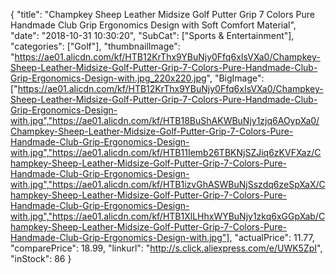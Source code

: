 {
	"title": "Champkey Sheep Leather Midsize Golf Putter Grip 7 Colors Pure Handmade Club Grip Ergonomics Design with Soft Comfort Material",
	"date": "2018-10-31 10:30:20",
	"SubCat": ["Sports & Entertainment"],
	"categories": ["Golf"],
	"thumbnailImage": "https://ae01.alicdn.com/kf/HTB12KrThx9YBuNjy0Ffq6xIsVXa0/Champkey-Sheep-Leather-Midsize-Golf-Putter-Grip-7-Colors-Pure-Handmade-Club-Grip-Ergonomics-Design-with.jpg_220x220.jpg",
	"BigImage": ["https://ae01.alicdn.com/kf/HTB12KrThx9YBuNjy0Ffq6xIsVXa0/Champkey-Sheep-Leather-Midsize-Golf-Putter-Grip-7-Colors-Pure-Handmade-Club-Grip-Ergonomics-Design-with.jpg","https://ae01.alicdn.com/kf/HTB18BuShAKWBuNjy1zjq6AOypXa0/Champkey-Sheep-Leather-Midsize-Golf-Putter-Grip-7-Colors-Pure-Handmade-Club-Grip-Ergonomics-Design-with.jpg","https://ae01.alicdn.com/kf/HTB11Iemb26TBKNjSZJiq6zKVFXaz/Champkey-Sheep-Leather-Midsize-Golf-Putter-Grip-7-Colors-Pure-Handmade-Club-Grip-Ergonomics-Design-with.jpg","https://ae01.alicdn.com/kf/HTB1izvGhASWBuNjSszdq6zeSpXaX/Champkey-Sheep-Leather-Midsize-Golf-Putter-Grip-7-Colors-Pure-Handmade-Club-Grip-Ergonomics-Design-with.jpg","https://ae01.alicdn.com/kf/HTB1XlLHhxWYBuNjy1zkq6xGGpXab/Champkey-Sheep-Leather-Midsize-Golf-Putter-Grip-7-Colors-Pure-Handmade-Club-Grip-Ergonomics-Design-with.jpg"],
	"actualPrice": 11.77,
	"comparePrice": 18.99,
	"linkurl": "http://s.click.aliexpress.com/e/UWK5ZpI",
	"inStock": 86
}
